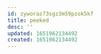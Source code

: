 ```yaml
---
id: zyworaz73sgz3m59pzok5kf
title: peeked
desc: ''
updated: 1651962134492
created: 1651962134492
---
```



